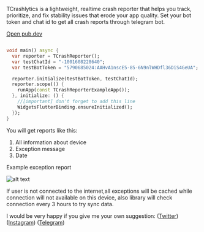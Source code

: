 TCrashlytics is a lightweight, realtime crash reporter that helps you track, prioritize, and fix
stability issues that erode your app quality. Set your bot token and chat id to get all crash
reports through telegram bot.

[Open pub.dev](https://pub.dev/packages/flutter_telegram_crashlytics)


```dart

void main() async {
  var reporter = TCrashReporter();
  var testChatId = "-1001608228640";
  var testBotToken = "5790685024:AAHvA1nscE5-85-6N9nlWHDfl36DiS4GeUA";

  reporter.initialize(testBotToken, testChatId);
  reporter.scope(() {
    runApp(const TCrashReporterExampleApp());
  }, initialize: () {
    //[important] don't forget to add this line
    WidgetsFlutterBinding.ensureInitialized();
  });
}

```

You will get reports like this:
1) All information about device
2) Exception message
3) Date


Example exception report


![alt text](https://github.com/xaldarof/flutter-telegram-crashlytics/blob/main/assets/report_image.png)


If user is not connected to the internet,all exceptions will be cached while connection will not
available on this device, also library will check connection every 3 hours to try sync data.

I would be very happy if you give me your own suggestion: 
([Twitter](https://www.twitter.com/xaldarof))
([Instagram](https://www.instagram.com/xaldarof))
([Telegram](https://www.t.me/xaldarof))

